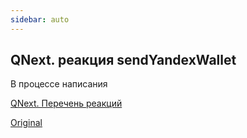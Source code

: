 ```yaml
---
sidebar: auto
---
```


## QNext. реакция sendYandexWallet

В процессе написания



[QNext. Перечень реакций](/docs-test/ph/reactions)

[Original](https://telegra.ph/QNext-admin-reaction-sendYandexWallet-05-09)